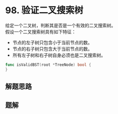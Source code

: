 # 98. 验证二叉搜索树
给定一个二叉树，判断其是否是一个有效的二叉搜索树。  
假设一个二叉搜索树具有如下特征：
- 节点的左子树只包含小于当前节点的数。
- 节点的右子树只包含大于当前节点的数。
- 所有左子树和右子树自身必须也是二叉搜索树。

```go
func isValidBST(root *TreeNode) bool {
}
```

## 解题思路


## 题解

```go

```

